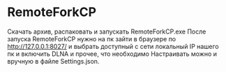 # RemoteForkCP
Скачать архив, распаковать и запускать RemoteForkCP.exe
После запуска RemoteForkCP нужно на пк зайти в браузере по http://127.0.0.1:8027/ и выбрать доступный с сети локальный IP нашего пк и включить  DLNA и прочее, что необходимо
Настраивать можно и вручную в файле Settings.json.
